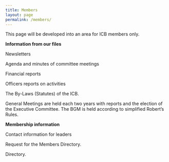 ```yaml
---
title: Members
layout: page
permalink: /members/
---
```


This page will be developed into an area for ICB members only. 

**Information from our files**

Newsletters

Agenda and minutes of committee meetings

Financial reports

Officers reports on activities

The By-Laws (Statutes) of the ICB. 

General Meetings are held each two years with reports and the election of the Executive Committee. The BGM is held according to simplified Robert’s Rules.

**Membership information**

Contact information for leaders

Request for the Members Directory.

 Directory.


